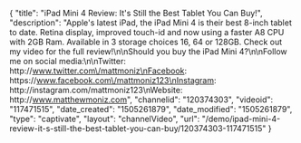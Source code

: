 {
    "title": "iPad Mini 4 Review: It's Still the Best Tablet You Can Buy!",
    "description": "Apple's latest iPad, the iPad Mini 4 is their best 8-inch tablet to date. Retina display, improved touch-id and now using a faster A8 CPU with 2GB Ram. Available in 3 storage choices 16, 64 or 128GB. Check out my video for the full review!\n\nShould you buy the iPad Mini 4?\n\nFollow me on social media:\n\nTwitter: http:\/\/www.twitter.com\/mattmoniz\nFacebook: https:\/\/www.facebook.com\/mattmoniz123\nInstagram: http:\/\/instagram.com\/mattmoniz123\nWebsite: http:\/\/www.matthewmoniz.com",
    "channelid": "120374303",
    "videoid": "117471515",
    "date_created": "1505261879",
    "date_modified": "1505261879",
    "type": "captivate",
    "layout": "channelVideo",
    "url": "\/demo\/ipad-mini-4-review-it-s-still-the-best-tablet-you-can-buy\/120374303-117471515"
}